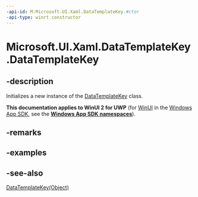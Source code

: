 ```yaml
---
-api-id: M:Microsoft.UI.Xaml.DataTemplateKey.#ctor
-api-type: winrt constructor
---
```


<!-- Method syntax
public DataTemplateKey()
-->

# Microsoft.UI.Xaml.DataTemplateKey.DataTemplateKey

## -description
Initializes a new instance of the [DataTemplateKey](datatemplatekey.md) class.

**This documentation applies to WinUI 2 for UWP** (for [WinUI](/windows/apps/winui/winui3/) in the [Windows App SDK](/windows/apps/windows-app-sdk/), see the **[Windows App SDK namespaces](/windows/windows-app-sdk/api/winrt/)**).

## -remarks

## -examples

## -see-also
[DataTemplateKey(Object)](datatemplatekey_datatemplatekey_365528641.md)
